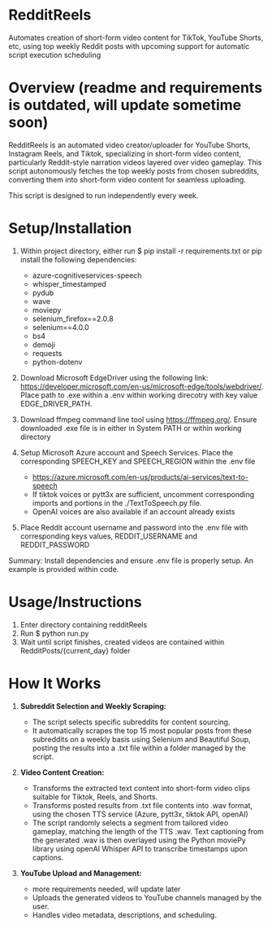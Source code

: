 # RedditReels
Automates creation of short-form video content for TikTok, YouTube Shorts, etc, using top weekly Reddit posts with upcoming support for automatic script execution scheduling

# Overview (readme and requirements is outdated, will update sometime soon)

RedditReels is an automated video creator/uploader for YouTube Shorts, Instagram Reels, and Tiktok, specializing in short-form video content, particularly Reddit-style narration videos layered over video gameplay. This script autonomously fetches the top weekly posts from chosen subreddits, converting them into short-form video content for seamless uploading. 

This script is designed to run independently every week.

# Setup/Installation

1. Within project directory, either run $ pip install -r requirements.txt or pip install the following dependencies:
   - azure-cognitiveservices-speech
   - whisper_timestamped
   - pydub
   - wave
   - moviepy
   - selenium_firefox==2.0.8
   - selenium==4.0.0
   - bs4
   - demoji
   - requests
   - python-dotenv

2. Download Microsoft EdgeDriver using the following link: https://developer.microsoft.com/en-us/microsoft-edge/tools/webdriver/. Place path to .exe within a .env within working direcotry with key value EDGE_DRIVER_PATH. 
3. Download ffmpeg command line tool using https://ffmpeg.org/. Ensure downloaded .exe file is in either in System PATH or within working directory
4. Setup Microsoft Azure account and Speech Services. Place the corresponding SPEECH_KEY and SPEECH_REGION within the .env file
   - https://azure.microsoft.com/en-us/products/ai-services/text-to-speech
   - If tiktok voices or pytt3x are sufficient, uncomment corresponding imports and portions in the ./TextToSpeech.py file.
   - OpenAI voices are also available if an account already exists
6. Place Reddit account username and password into the .env file with corresponding keys values, REDDIT_USERNAME and REDDIT_PASSWORD

Summary:
Install dependencies and ensure .env file is properly setup. An example is provided within code. 

# Usage/Instructions

1. Enter directory containing redditReels
3. Run $ python run.py
4. Wait until script finishes, created videos are contained within RedditPosts/{current_day} folder
   
# How It Works

1. **Subreddit Selection and Weekly Scraping:**
   - The script selects specific subreddits for content sourcing.
   - It automatically scrapes the top 15 most popular posts from these subreddits on a weekly basis using Selenium and Beautiful Soup, posting the results into a .txt file within a folder managed by the script. 

2. **Video Content Creation:**
   - Transforms the extracted text content into short-form video clips suitable for Tiktok, Reels, and Shorts.
   - Transforms posted results from .txt file contents into .wav format, using the chosen TTS service (Azure, pytt3x, tiktok API, openAI)
   - The script randomly selects a segment from tailored video gameplay, matching the length of the TTS .wav. Text captioning from the generated .wav is then overlayed using the Python moviePy library using openAI Whisper API to transcribe timestamps upon captions.

3. **YouTube Upload and Management:**
   - more requirements needed, will update later
   - Uploads the generated videos to YouTube channels managed by the user.
   - Handles video metadata, descriptions, and scheduling.

